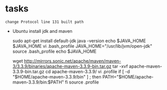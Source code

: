 # tasks

```
change Protocol line 131 built path
```

- Ubuntu install jdk and maven

  sudo apt-get install default-jdk
  java -version
  echo $JAVA_HOME
  $JAVA_HOME
  vi .bash_profile
JAVA_HOME="/usr/lib/jvm/open-jdk"
  source .bash_profile 
  echo $JAVA_HOME


  wget http://mirrors.sonic.net/apache/maven/maven-3/3.3.9/binaries/apache-maven-3.3.9-bin.tar.gz
  tar -xvf apache-maven-3.3.9-bin.tar.gz 
  cd apache-maven-3.3.9/
  vi .profile
if [ -d "$HOME/apache-maven-3.3.9/bin" ] ; then
    PATH="$HOME/apache-maven-3.3.9/bin:$PATH"
fi
  source .profile
